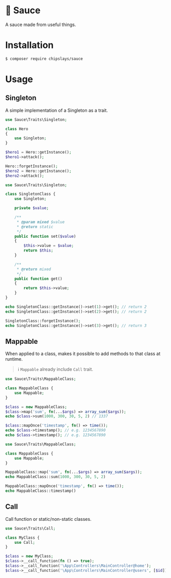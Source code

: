 # 🍅 Sauce

A sauce made from useful things.

# Installation

```bash
$ composer require chipslays/sauce
```

# Usage

## Singleton

A simple implementation of a Singleton as a trait.

```php
use Sauce\Traits\Singleton;

class Hero
{
    use Singleton;
}

$hero1 = Hero::getInstance();
$hero1->attack();

Hero::forgetInstance();
$hero2 = Hero::getInstance();
$hero2->attack();
```

```php
use Sauce\Traits\Singleton;

class SingletonClass {
    use Singleton;

    private $value;

    /**
     * @param mixed $value
     * @return static
     */
    public function set($value)
    {
        $this->value = $value;
        return $this;
    }

    /**
     * @return mixed
     */
    public function get()
    {
        return $this->value;
    }
}

echo SingletonClass::getInstance()->set(1)->get(); // return 2
echo SingletonClass::getInstance()->set(2)->get(); // return 2

SingletonClass::forgetInstance();
echo SingletonClass::getInstance()->set(3)->get(); // return 3
```

## Mappable

When applied to a class, makes it possible to add methods to that class at runtime.

> ℹ `Mappable` already include `Call` trait.

```php
use Sauce\Traits\MappableClass;

class MappableClass {
    use Mappable;
}

$class = new MappableClass;
$class->map('sum', fn(...$args) => array_sum($args));
echo $class->sum(1000, 300, 30, 5, 2) // 1337

$class::mapOnce('timestamp', fn() => time());
echo $class->timestamp(); // e.g. 1234567890
echo $class->timestamp(); // e.g. 1234567890
```

```php
use Sauce\Traits\MappableClass;

class MappableClass {
    use Mappable;
}

MappableClass::map('sum', fn(...$args) => array_sum($args));
echo MappableClass::sum(1000, 300, 30, 5, 2)

MappableClass::mapOnce('timestamp', fn() => time());
echo MappableClass::timestamp()
```

## Call

Call function or static/non-static classes.

```php
use Sauce\Traits\Call;

class MyClass {
    use Call;
}

$class = new MyClass;
$class->__call_function(fn () => true);
$class->__call_function('\App\Controllers\MainController@home');
$class->__call_function('\App\Controllers\MainController@users', [$id]);
```